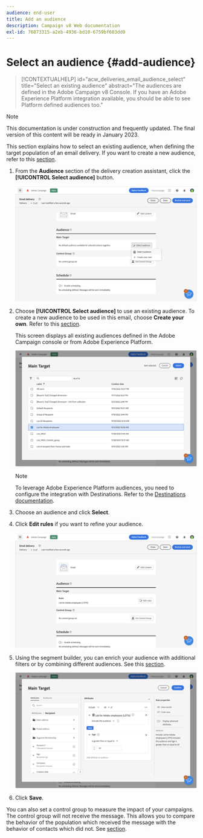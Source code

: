 ```yaml
---
audience: end-user
title: Add an audience
description: Campaign v8 Web documentation
exl-id: 76873315-a2eb-4936-bd10-6759bf603dd0
---
```

# Select an audience {#add-audience}

>[!CONTEXTUALHELP]
>id="acw_deliveries_email_audience_select"
>title="Select an existing audience"
>abstract="The audiences are defined in the Adobe Campaign v8 Console. If you have an Adobe Experience Platform integration available, you should be able to see Platform defined audiences too."

>[!NOTE]
>
>This documentation is under construction and frequently updated. The final version of this content will be ready in January 2023.

This section explains how to select an existing audience, when defining the target population of an email delivery. If you want to create a new audience, refer to this [section](segment-builder.md).

1. From the **Audience** section of the delivery creation assistant, click the **[!UICONTROL Select audience]** button.

   ![](assets/create-audience.png)

1. Choose **[!UICONTROL Select audience]** to use an existing audience. To create a new audience to be used in this email, choose **Create your own**. Refer to this [section](segment-builder.md).

    This screen displays all existing audiences defined in the Adobe Campaign console or from Adobe Experience Platform.

    ![](assets/create-audience2.png)

    >[!NOTE]
    >
    >To leverage Adobe Experience Platform audiences, you need to configure the integration with Destinations. Refer to the [Destinations documentation](https://experienceleague.adobe.com/docs/experience-platform/destinations/home.html).

1. Choose an audience and click **Select**.

1. Click **Edit rules** if you want to refine your audience.

   ![](assets/create-audience3.png)

1. Using the segment builder, you can enrich your audience with additional filters or by combining different audiences. See this [section](segment-builder.md).

   ![](assets/create-audience4.png)

1. Click **Save**. 

You can also set a control group to measure the impact of your campaigns. The control group will not receive the message. This allows you to compare the behavior of the population which received the message with the behavior of contacts which did not. See [section](control-group.md).